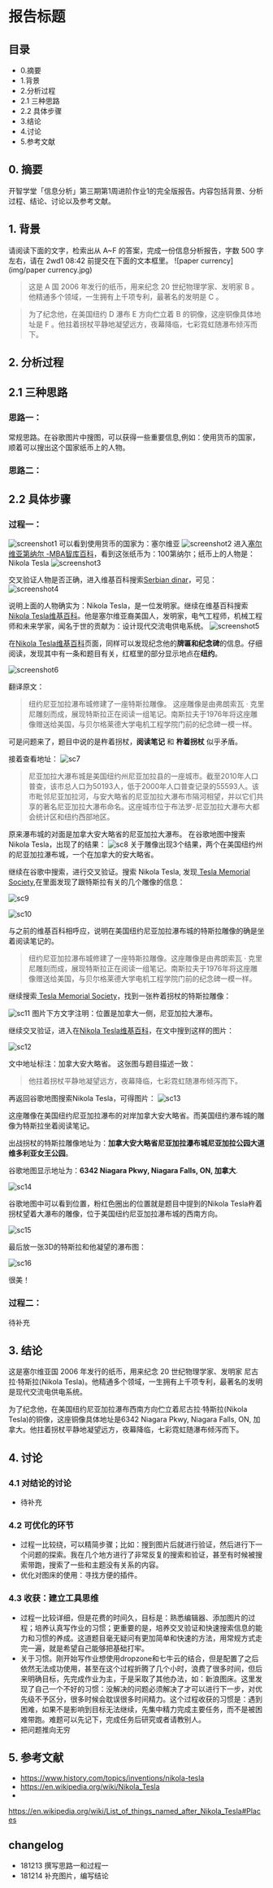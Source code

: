 
# 报告标题
## 目录
- 0.摘要
- 1.背景
- 2.分析过程
 - 2.1 三种思路
 - 2.2 具体步骤
- 3.结论
- 4.讨论
- 5.参考文献

## 0. 摘要
开智学堂「信息分析」第三期第1周进阶作业1的完全版报告。内容包括背景、分析过程、结论、讨论以及参考文献。
## 1. 背景
请阅读下面的文字，检索出从 A~F 的答案，完成一份信息分析报告，字数 500 字左右，请在 2wd1 08:42 前提交在下面的文本框里。
![paper currency](img/paper currency.jpg)
> 这是 A 国 2006 年发行的纸币，用来纪念 20 世纪物理学家、发明家 B 。他精通多个领域，一生拥有上千项专利，最著名的发明是 C 。

> 为了纪念他，在美国纽约 D 瀑布 E 方向伫立着 B 的铜像，这座铜像具体地址是 F 。他拄着拐杖平静地凝望远方，夜幕降临，七彩霓虹随瀑布倾泻而下。
## 2. 分析过程
## 2.1 三种思路
### 思路一：

常规思路。在谷歌图片中搜图，可以获得一些重要信息,例如：使用货币的国家，顺着可以搜出这个国家纸币上的人物。

### 思路二：

## 2.2 具体步骤
### 过程一：
![screenshot1](img/screenshot1.png)
可以看到使用货币的国家为：塞尔维亚
![screenshot2](img/screenshot2.png)
进入[塞尔维亚第纳尔
-MBA智库百科](https://wiki.mbalib.com/wiki/%E5%A1%9E%E5%B0%94%E7%BB%B4%E4%BA%9A%E7%AC%AC%E7%BA%B3%E5%B0%94)，看到这张纸币为：100第纳尔；纸币上的人物是： Nikola Tesla
![screenshot3](img/screenshot3.png)

交叉验证人物是否正确，进入维基百科搜索[Serbian dinar](https://en.wikipedia.org/wiki/Serbian_dinar#Banknotes)，可见：
![screenshot4](img/screenshot4.png)

说明上面的人物确实为：Nikola Tesla，是一位发明家。继续在维基百科搜索[Nikola Tesla维基百科](https://en.wikipedia.org/wiki/Serbian_dinar#Banknotes)。他是塞尔维亚裔美国人，发明家，电气工程师，机械工程师和未来学家，闻名于世的贡献为：设计现代交流电供电系统。
![screenshot5](img/screenshot5.png)

在[Nikola Tesla维基百科](https://en.wikipedia.org/wiki/Serbian_dinar#Banknotes)页面，同样可以发现纪念他的**牌匾和纪念碑**的信息。仔细阅读，发现其中有一条和题目有关，红框里的部分显示地点在**纽约**。

![screenshot6](img/sc6.png)

翻译原文：
> 纽约尼亚加拉瀑布城修建了一座特斯拉雕像。 这座雕像是由弗朗索瓦 · 克里尼雕刻而成，展现特斯拉正在阅读一组笔记。南斯拉夫于1976年将这座雕像赠送给美国，与贝尔格莱德大学电机工程学院门前的纪念碑一模一样。

可是问题来了，题目中说的是杵着拐杖，**阅读笔记** 和 **杵着拐杖** 似乎矛盾。

接着查看地址：
![sc7](img/sc7)
> 尼亚加拉大瀑布城是美国纽约州尼亚加拉县的一座城市。截至2010年人口普查，该市总人口为50193人，低于2000年人口普查记录的55593人。该市毗邻尼亚加拉河，与安大略省的尼亚加拉大瀑布市隔河相望，并以它们共享的著名尼亚加拉大瀑布命名。这座城市位于布法罗-尼亚加拉大瀑布大都会统计区和纽约西部地区。

原来瀑布城的对面是加拿大安大略省的尼亚加拉大瀑布。
在谷歌地图中搜索Nikola Tesla，出现了的结果：
![sc8](img/sc8.png)
关于雕像出现3个结果，两个在美国纽约州的尼亚加拉瀑布城，一个在加拿大的安大略省。

继续在谷歌中搜索，进行交叉验证。搜索 Nikola Tesla, 发现[ Tesla Memorial Society](http://www.teslasociety.com/niagarafalls_tesla.htm),在里面发现了跟特斯拉有关的几个雕像的信息：

![sc9](img/sc9.png)

![sc10](img/sc10.png)

与之前的维基百科相呼应，说明在美国纽约尼亚加拉瀑布城的特斯拉雕像的确是坐着阅读笔记的。

>  纽约尼亚加拉瀑布城修建了一座特斯拉雕像。这座雕像是由弗朗索瓦 · 克里尼雕刻而成，展现特斯拉正在阅读一组笔记。南斯拉夫于1976年将这座雕像赠送给美国，与贝尔格莱德大学电机工程学院门前的纪念碑一模一样。

继续搜索[ Tesla Memorial Society](http://www.teslasociety.com/niagarafalls_tesla.htm)，找到一张杵着拐杖的特斯拉雕像：

![sc11](img/sc11.png)
图片下方文字注明：位置是加拿大一侧，尼亚加拉大瀑布。

继续交叉验证，进入在[Nikola Tesla维基百科](https://en.wikipedia.org/wiki/Serbian_dinar#Banknotes)，在文中搜到这样的图片：

![sc12](img/sc12.png)

文中地址标注：加拿大安大略省。
这张图与题目描述一致：
> 他拄着拐杖平静地凝望远方，夜幕降临，七彩霓虹随瀑布倾泻而下。

再返回谷歌地图搜索Nikola Tesla，可得图片：
![sc13](img/sc13.png)

这座雕像在美国纽约尼亚加拉瀑布的对岸加拿大安大略省。而美国纽约瀑布城的雕像为特斯拉坐着阅读笔记。

出战拐杖的特斯拉雕像地址为：**加拿大安大略省尼亚加拉瀑布城尼亚加拉公园大道维多利亚女王公园**。

谷歌地图显示地址为：**6342 Niagara Pkwy, Niagara Falls, ON, 加拿大**.

![sc14](img/sc14.png)

谷歌地图中可以看到位置，粉红色圈出的位置就是题目中提到的Nikola Tesla杵着拐杖望着大瀑布的雕像，位于美国纽约尼亚加拉瀑布城的西南方向。

![sc15](img/sc15.png)

最后放一张3D的特斯拉和他凝望的瀑布图：

![sc16](img/sc16.png)

很美！

### 过程二：
待补充

## 3. 结论
这是塞尔维亚国 2006 年发行的纸币，用来纪念 20 世纪物理学家、发明家 尼古拉·特斯拉(Nikola Tesla)。他精通多个领域，一生拥有上千项专利，最著名的发明是现代交流电供电系统。

为了纪念他，在美国纽约尼亚加拉瀑布西南方向伫立着尼古拉·特斯拉(Nikola Tesla)的铜像，这座铜像具体地址是6342 Niagara Pkwy, Niagara Falls, ON, 加拿大。他拄着拐杖平静地凝望远方，夜幕降临，七彩霓虹随瀑布倾泻而下。
## 4. 讨论
### 4.1 对结论的讨论
- 待补充
### 4.2 可优化的环节
- 过程一比较绕，可以精简步骤；比如：搜到图片后就进行验证，然后进行下一个问题的探索。我在几个地方进行了非常反复的搜索和验证，甚至有时候被搜索带跑，搜索了一些和主题没有关系的内容。
- 优化对图床的使用：寻找方便的插件。

### 4.3 收获：建立工具思维
- 过程一比较详细，但是花费的时间久，目标是：熟悉编辑器、添加图片的过程；培养认真写作业的习惯；更重要的是，培养交叉验证和快速搜索信息的能力和习惯的养成。这道题目毫无疑问有更加简单和快速的方法，用常规方式走完一遍，就是希望自己能够把基础打牢。
- 关于习惯。刚开始写作业想使用dropzone和七牛云的结合，但是配置了之后依然无法成功使用，甚至在这个过程折腾了几个小时，浪费了很多时间，但后来明确目标，先完成作业为主，于是采取了其他办法，如：新浪图床。这里发现了自己一个不好的习惯：没解决的问题必须解决了才可以进行下一步，对优先级不予区分，很多时候会耽误很多时间精力。这个过程收获的习惯是：遇到困难，如果不是影响到目标无法继续，先集中精力完成主要任务，而不是被困难带跑。难题可以先记下，完成任务后研究或者请教别人。
- 把问题推向无穷

## 5. 参考文献
- https://www.history.com/topics/inventions/nikola-tesla
- https://en.wikipedia.org/wiki/Nikola_Tesla
-
https://en.wikipedia.org/wiki/List_of_things_named_after_Nikola_Tesla#Places


## changelog
- 181213 撰写思路一和过程一
- 181214 补充图片，编写结论
